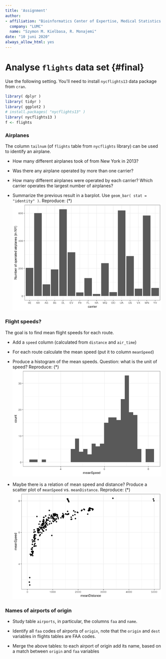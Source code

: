 ```yaml
---
title: 'Assignment'
author:
- affiliation: "Bioinformatics Center of Expertise, Medical Statistics & Bioinformatics, LUMC"
  company: "LUMC"
  name: "Szymon M. Kielbasa, R. Monajemi"
date: "10 juni 2020"
always_allow_html: yes
---
```





# Analyse `flights` data set {#final}

Use the following setting. You'll need to install `nycflights13` data package from `cran`. 


```r
library( dplyr )
library( tidyr )
library( ggplot2 )
# install.packages( "nycflights13" )
library( nycflights13 ) 
f <- flights
```

### Airplanes

The column `tailnum` (of `flights` table from `nycflights` library) can be used to identify an airplane. 
- How many different airplanes took of from New York in 2013?


- Was there any airplane operated by more than one carrier?


- How many different airplanes were operated by each carrier? Which carrier operates the largest number of airplanes?


- Summarize the previous result in a barplot. Use `geom_bar( stat = "identity" )`. Reproduce: (*)
![](final.tasks.nocode_files/figure-html/unnamed-chunk-5-1.png)<!-- -->

### Flight speeds?

The goal is to find mean flight speeds for each route.

- Add a `speed` column (calculated from `distance` and `air_time`)


- For each route calculate the mean speed (put it to column `meanSpeed`)



- Produce a histogram of the mean speeds. Question: what is the unit of speed? Reproduce: (*)
![](final.tasks.nocode_files/figure-html/unnamed-chunk-8-1.png)<!-- -->

- Maybe there is a relation of mean speed and distance? Produce a scatter plot of `meanSpeed` vs. `meanDistance`. Reproduce: (*)
![](final.tasks.nocode_files/figure-html/unnamed-chunk-9-1.png)<!-- -->

<!-- - Try `ggplotly` version of the above plot. Add to `aes( ..., origin = origin, dest = dest )`. Hoover above points to see where the longest flights go (*) -->


### Names of airports of origin

- Study table `airports`, in particular, the columns `faa` and `name`. 



- Identify all `faa` codes of airports of `origin`, note that the `origin` and `dest` variables in flights tables are FAA codes.  



- Merge the above tables: to each airport of origin add its name, based on a match between `origin` and `faa` variables

